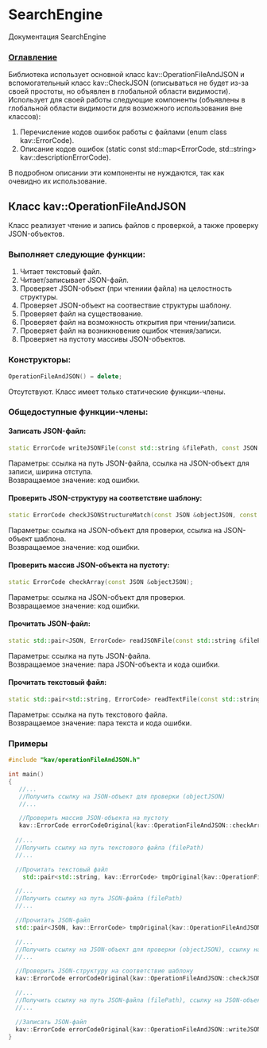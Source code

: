 
# SearchEngine
Документация SearchEngine

### [Оглавление](../index.md)
Библиотека использует основной класс kav::OperationFileAndJSON и вспомогательный класс kav::CheckJSON (описываться не будет из-за своей простоты, но объявлен в глобальной области видимости).\
Использует для своей работы следующие компоненты (объявлены в глобальной области видимости для возможного использования вне классов):
1. Перечисление кодов ошибок работы с файлами (enum class kav::ErrorCode).
2. Описание кодов ошибок (static const std::map<ErrorCode, std::string> kav::descriptionErrorCode).

В подробном описании эти компоненты не нуждаются, так как очевидно их использование.

## Класс kav::OperationFileAndJSON
Класс реализует чтение и запись файлов с проверкой, а также проверку JSON-объектов.
### Выполняет следующие функции:
1. Читает текстовый файл.
2. Читает/записывает JSON-файл.
5. Проверяет JSON-объект (при чтениии файла) на целостность структуры.
6. Проверяет JSON-объект на соотвествие структуры шаблону.
7. Проверяет файл на существование.
8. Проверяет файл на возможность открытия при чтении/записи.
9. Проверяет файл на возникновение ошибок чтения/записи.
10. Проверяет на пустоту массивы JSON-объектов.
### Конструкторы:
```cpp
OperationFileAndJSON() = delete;
```
Отсутствуют. Класс имеет только статические функции-члены.
### Общедоступные функции-члены:
#### Записать JSON-файл:
```cpp
static ErrorCode writeJSONFile(const std::string &filePath, const JSON &objectJSON, const int formatByWidth = 2);
```
Параметры: ссылка на путь JSON-файла, ссылка на JSON-объект для записи, ширина отступа.\
Возвращаемое значение: код ошибки.
#### Проверить JSON-структуру на соответствие шаблону:
```cpp
static ErrorCode checkJSONStructureMatch(const JSON &objectJSON, const JSON &objectJSONTemplate);
```
Параметры: ссылка на JSON-объект для проверки, ссылка на JSON-объект шаблона.\
Возвращаемое значение: код ошибки.
#### Проверить массив JSON-объекта на пустоту:
```cpp
static ErrorCode checkArray(const JSON &objectJSON);
```
Параметры: ссылка на JSON-объект для проверки.\
Возвращаемое значение: код ошибки.
#### Прочитать JSON-файл:
```cpp
static std::pair<JSON, ErrorCode> readJSONFile(const std::string &filePath);
```
Параметры: ссылка на путь JSON-файла.\
Возвращаемое значение: пара JSON-объекта и кода ошибки.
#### Прочитать текстовый файл:
```cpp
static std::pair<std::string, ErrorCode> readTextFile(const std::string &filePath);
```
Параметры: ссылка на путь текстового файла.\
Возвращаемое значение: пара текста и кода ошибки.
### Примеры
```cpp
#include "kav/operationFileAndJSON.h"

int main()
{
   //...
   //Получить ссылку на JSON-объект для проверки (objectJSON)
   //...

   //Проверить массив JSON-объекта на пустоту
   kav::ErrorCode errorCodeOriginal{kav::OperationFileAndJSON::checkArray(objectJSON)};
      
  //...
  //Получить ссылку на путь текстового файла (filePath)
  //...

  //Прочитать текстовый файл
    std::pair<std::string, kav::ErrorCode> tmpOriginal{kav::OperationFileAndJSON::readTextFile(filePath)};

  //...
  //Получить ссылку на путь JSON-файла (filePath)
  //...

  //Прочитать JSON-файл
  std::pair<JSON, kav::ErrorCode> tmpOriginal{kav::OperationFileAndJSON::readJSONFile(filePath)};

  //...
  //Получить ссылку на JSON-объект для проверки (objectJSON), ссылку на JSON-объект шаблона (objectJSONTemplate)
  //...

  //Проверить JSON-структуру на соответствие шаблону
  kav::ErrorCode errorCodeOriginal{kav::OperationFileAndJSON::checkJSONStructureMatch(objectJSON, objectJSONTemplate)};

  //...
  //Получить ссылку на путь JSON-файла (filePath), ссылку на JSON-объект для записи (objectJSON), ширину отступа (formatByWidth)
  //...

  //Записать JSON-файл
  kav::ErrorCode errorCodeOriginal{kav::OperationFileAndJSON::writeJSONFile(filePath, objectJSON, formatByWidth)};
}
```
